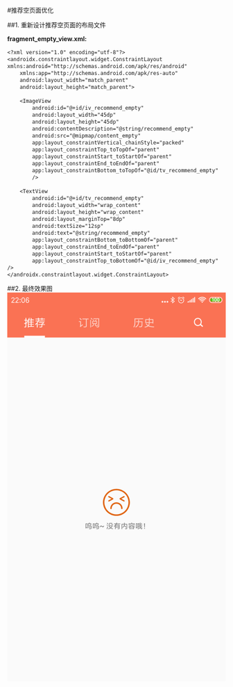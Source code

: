 #推荐空页面优化

##1. 重新设计推荐空页面的布局文件

**fragment_empty_view.xml:**

	<?xml version="1.0" encoding="utf-8"?>
	<androidx.constraintlayout.widget.ConstraintLayout xmlns:android="http://schemas.android.com/apk/res/android"
	    xmlns:app="http://schemas.android.com/apk/res-auto"
	    android:layout_width="match_parent"
	    android:layout_height="match_parent">
	
	    <ImageView
	        android:id="@+id/iv_recommend_empty"
	        android:layout_width="45dp"
	        android:layout_height="45dp"
	        android:contentDescription="@string/recommend_empty"
	        android:src="@mipmap/content_empty"
	        app:layout_constraintVertical_chainStyle="packed"
	        app:layout_constraintTop_toTopOf="parent"
	        app:layout_constraintStart_toStartOf="parent"
	        app:layout_constraintEnd_toEndOf="parent"
	        app:layout_constraintBottom_toTopOf="@id/tv_recommend_empty"
	        />
	
	    <TextView
	        android:id="@+id/tv_recommend_empty"
	        android:layout_width="wrap_content"
	        android:layout_height="wrap_content"
	        android:layout_marginTop="8dp"
	        android:textSize="12sp"
	        android:text="@string/recommend_empty"
	        app:layout_constraintBottom_toBottomOf="parent"
	        app:layout_constraintEnd_toEndOf="parent"
	        app:layout_constraintStart_toStartOf="parent"
	        app:layout_constraintTop_toBottomOf="@id/iv_recommend_empty" />
	</androidx.constraintlayout.widget.ConstraintLayout>

##2. 最终效果图
![错误页面](./pics/RecommendEmptyTunningUI.png)
